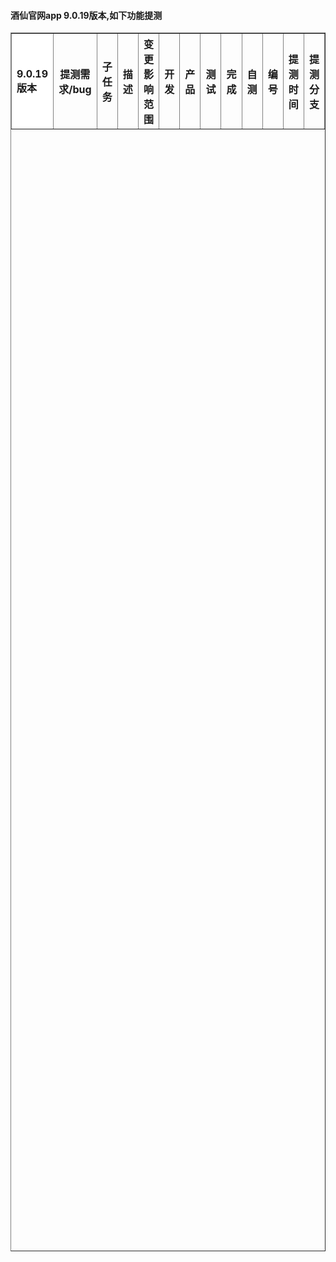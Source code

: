 

 <h4> 酒仙官网app 9.0.19版本,如下功能提测 </h4> 


<table border="1" cellpadding="0" cellspacing="0" width="50%" height="50%">
    <tr>
      <th style="background-color:#ffffff;" rowspan="2" align="left">9.0.19版本</th>
    </tr>
      	<tr>
    	    	<th>提测需求/bug</th>
    	    	<th>子任务</th>
    	    	<th>描述</th>
    	    	<th>变更影响范围</th>
    	    	<th rowspan="1">开发</th>
    	    	<th>产品</th>
    	    	<th>测试</th>
    	    	<th>完成</th>
    	    	<th>自测</th>
    	    	<th>编号</th>
    	    	<th>提测时间</th>
    	    	<th style="width:15px">提测分支</th>
      	</tr>
</table>


  
